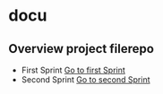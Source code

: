 # docu

## Overview project filerepo
- First Sprint
[Go to first Sprint](https://baernu.github.io/docu/sprint1/sprint1.md)
- Second Sprint
[Go to second Sprint](https://baernu.github.io/docu/sprint2/sprint2.md)

